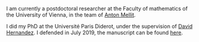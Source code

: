 ﻿---
# Display name
name: Léa Bittmann

# Username (this should match the folder name)
authors:
- admin

# Is this the primary user of the site?
superuser: true

# Role/position
role: Postdoctoral Researcher

# Organizations/Affiliations
organizations:
- name: Universität Wien, Faculty of Mathematics
  url: "https://mathematik.univie.ac.at/en/"

# Short bio (displayed in user profile at end of posts)
#bio: 

interests:
- Representation Theory
- Quantum Groups, Quantum Affine Algebras, (Double) Affine Hecke Algebras, etc
- Combinatorics, (Qauntum) Cluster Algebras, Macdonald Polynomials, etc

education:
  courses:
  - course: PhD in Mathematics
    institution: Université Paris Diderot
    year: 2019
  - course: MSc in Mathematics
    institution: Université Paris Diderot
    year: 2015

# Social/Academic Networking
# For available icons, see: https://sourcethemes.com/academic/docs/widgets/#icons
#   For an email link, use "fas" icon pack, "envelope" icon, and a link in the
#   form "mailto:your-email@example.com" or "#contact" for contact widget.
social:
- icon: envelope
  icon_pack: fas
  link: 'mailto:lea.bittmann@univie.ac.at'  # For a direct email link, use "mailto:test@example.org".
# Link to a PDF of your resume/CV from the About widget.
# To enable, copy your resume/CV to `static/files/cv.pdf` and uncomment the lines below.  
- icon: cv
  icon_pack: ai
  link: files/cv.pdf

#- icon: twitter
#  icon_pack: fab
# link: https://twitter.com/GeorgeCushen
#- icon: google-scholar
#  icon_pack: ai
#  link: https://scholar.google.co.uk/citations?user=sIwtMXoAAAAJ
#- icon: github
#  icon_pack: fab
#  link: https://github.com/gcushen
- icon: arxiv
  icon_pack: ai
  link: https://arxiv.org/search/math?searchtype=author&query=Bittmann%2C+L
- icon: researchgate
  icon_pack: ai
  link: https://www.researchgate.net/profile/Lea_Bittmann

# Enter email to display Gravatar (if Gravatar enabled in Config)
email: ""
  
# Organizational groups that you belong to (for People widget)
#   Set this to `[]` or comment out if you are not using People widget.  
# user_groups:
# - Researchers
# - Visitors
---

I am currently a postdoctoral researcher at the Faculty of mathematics of the University of Vienna, in the team of [Anton Mellit](https://mellit.org/).

I did my PhD at the Université Paris Diderot, under the supervision of [David Hernandez](https://webusers.imj-prg.fr/~david.hernandez/). I defended in July 2019, the manuscript can be found [here](http://www.normalesup.org/~lbittmann/files/these.pdf). 


